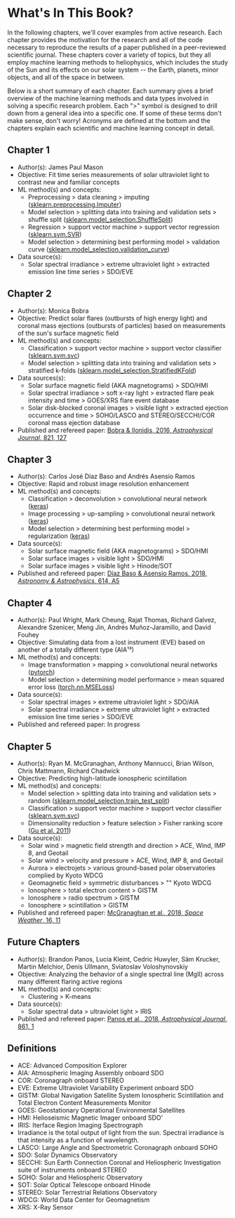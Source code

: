 What's In This Book?
====================

In the following chapters, we'll cover examples from active research. Each chapter provides the motivation for the research and all of the code necessary to reproduce the results of a paper published in a peer-reviewed scientific journal. These chapters cover a variety of topics, but they all employ machine learning methods to heliophysics, which includes the study of the Sun and its effects on our solar system -- the Earth, planets, minor objects, and all of the space in between. 

Below is a short summary of each chapter. Each summary gives a brief overview of the machine learning methods and data types involved in solving a specific research problem. Each ">" symbol is designed to drill down from a general idea into a specific one. If some of these terms don't make sense, don't worry! Acronyms are defined at the bottom and the chapters explain each scientific and machine learning concept in detail.

## Chapter 1
* Author(s): James Paul Mason
* Objective: Fit time series measurements of solar ultraviolet light to contrast new and familiar concepts
* ML method(s) and concepts: 
	* Preprocessing > data cleaning > imputing ([sklearn.preprocessing.Imputer](https://sklearn.org/modules/generated/sklearn.preprocessing.Imputer.html))
	* Model selection > splitting data into training and validation sets > shuffle split ([sklearn.model\_selection.ShuffleSplit](https://scikit-learn.org/stable/modules/generated/sklearn.model_selection.ShuffleSplit.html))
	* Regression > support vector machine > support vector regression ([sklearn.svm.SVR](https://scikit-learn.org/stable/modules/generated/sklearn.svm.SVR.html))
	* Model selection > determining best performing model > validation curve ([sklearn.model\_selection.validation\_curve](https://scikit-learn.org/stable/modules/generated/sklearn.model_selection.validation_curve.html))
* Data source(s): 
	* Solar spectral irradiance > extreme ultraviolet light > extracted emission line time series > SDO/EVE
	
## Chapter 2
* Author(s): Monica Bobra
* Objective: Predict solar flares (outbursts of high energy light) and coronal mass ejections (outbursts of particles) based on measurements of the sun's surface magnetic field
* ML method(s) and concepts: 
	* Classification > support vector machine > support vector classifier ([sklearn.svm.svc](https://scikit-learn.org/stable/modules/generated/sklearn.svm.SVC.html))
	* Model selection > splitting data into training and validation sets > stratified k-folds ([sklearn.model\_selection.StratifiedKFold](https://scikit-learn.org/stable/modules/generated/sklearn.model_selection.StratifiedKFold.html))
* Data sources(s): 
	* Solar surface magnetic field (AKA magnetograms) > SDO/HMI
	* Solar spectral irradiance > soft x-ray light > extracted flare peak intensity and time > GOES/XRS flare event database
	* Solar disk-blocked coronal images > visible light > extracted ejection occurrence and time > SOHO/LASCO and STEREO/SECCHI/COR coronal mass ejection database
* Published and refereed paper: [Bobra & Ilonidis, 2016, <i> Astrophysical Journal</i>, 821, 127](https://ui.adsabs.harvard.edu/#abs/2016ApJ...821..127B/abstract)

## Chapter 3
* Author(s): Carlos José Díaz Baso and Andrés Asensio Ramos
* Objective: Rapid and robust image resolution enhancement 
* ML method(s) and concepts: 
	* Classification > deconvolution > convolutional neural network ([keras](https://keras.io/))
	* Image processing > up-sampling > convolutional neural network ([keras](https://keras.io/))
	* Model selection > determining best performing model > regularization ([keras](https://keras.io/))
* Data source(s): 
	* Solar surface magnetic field (AKA magnetograms) > SDO/HMI
	* Solar surface images > visible light > SDO/HMI
	* Solar surface images > visible light > Hinode/SOT
* Published and refereed paper: [Díaz Baso & Asensio Ramos, 2018, <i> Astronomy & Astrophysics</i>, 614, A5](https://ui.adsabs.harvard.edu/#abs/2018A&A...614A...5D/abstract)

## Chapter 4
* Author(s): Paul Wright, Mark Cheung, Rajat Thomas, Richard Galvez, Alexandre Szenicer, Meng Jin, Andrés Muñoz-Jaramillo, and David Fouhey
* Objective: Simulating data from a lost instrument (EVE) based on another of a totally different type (AIA¹³)
* ML method(s) and concepts: 
	* Image transformation > mapping > convolutional neural networks ([pytorch](https://pytorch.org/))
	* Model selection > determining model performance > mean squared error loss ([torch.nn.MSELoss](https://pytorch.org/docs/0.3.1/nn.html#torch.nn.MSELoss))
* Data source(s): 
	* Solar spectral images > extreme ultraviolet light > SDO/AIA
	* Solar spectral irradiance > extreme ultraviolet light > extracted emission line time series > SDO/EVE
* Published and refereed paper: In progress

## Chapter 5 
* Author(s): Ryan M. McGranaghan, Anthony Mannucci, Brian Wilson, Chris Mattmann, Richard Chadwick
* Objective: Predicting high-latitude ionospheric scintillation
* ML method(s) and concepts:
	* Model selection > splitting data into training and validation sets > random ([sklearn.model\_selection.train\_test\_split](https://scikit-learn.org/stable/modules/generated/sklearn.model_selection.train_test_split.html))
	* Classification > support vector machine > support vector classifier ([sklearn.svm.svc](https://scikit-learn.org/stable/modules/generated/sklearn.svm.SVC.html))
	* Dimensionality reduction > feature selection > Fisher ranking score ([Gu et al. 2011](https://dslpitt.org/uai/papers/11/p266-gu.pdf))
* Data source(s): 
    * Solar wind > magnetic field strength and direction > ACE, Wind, IMP 8, and Geotail
    * Solar wind > velocity and pressure > ACE, Wind, IMP 8, and Geotail
    * Aurora > electrojets > various ground-based polar observatories complied by Kyoto WDCG
    * Geomagnetic field > symmetric disturbances > "" Kyoto WDCG
    * Ionosphere > total electron content > GISTM
    * Ionosphere > radio spectrum > GISTM
    * Ionosphere > scintillation > GISTM
* Published and refereed paper: [McGranaghan et al., 2018, <i> Space Weather</i>, 16, 11](https://ui.adsabs.harvard.edu/#abs/2018SpWea..16.1817M/abstract)  

## Future Chapters
* Author(s): Brandon Panos, Lucia Kleint, Cedric Huwyler, Säm Krucker, Martin Melchior, Denis Ullmann, Sviatoslav Voloshynovskiy
* Objective: Analyzing the behavior of a single spectral line (MgII) across many different flaring active regions
* ML method(s) and concepts: 
	* Clustering > K-means
* Data source(s): 
    * Solar spectral data > ultraviolet light > IRIS
* Published and refereed paper: [Panos et al., 2018, <i> Astrophysical Journal</i>, 861, 1](https://ui.adsabs.harvard.edu/#abs/2018ApJ...861...62P/abstract)     

## Definitions
* ACE: Advanced Composition Explorer
* AIA: Atmospheric Imaging Assembly onboard SDO
* COR: Coronagraph onboard STEREO
* EVE: Extreme Ultraviolet Variability Experiment onboard SDO
* GISTM: Global Navigation Satellite System Ionospheric Scintillation and Total Electron Content Measurements Monitor
* GOES: Geostationary Operational Environmental Satellites
* HMI: Helioseismic Magnetic Imager onboard SDO'
* IRIS: Iterface Region Imaging Spectrograph
* Irradiance is the total output of light from the sun. Spectral irradiance is that intensity as a function of wavelength.
* LASCO: Large Angle and Spectrometric Coronagraph onboard SOHO
* SDO: Solar Dynamics Observatory
* SECCHI: Sun Earth Connection Coronal and Heliospheric Investigation suite of instruments onboard STEREO
* SOHO: Solar and Heliospheric Observatory
* SOT: Solar Optical Telescope onboard Hinode
* STEREO: Solar Terrestrial Relations Observatory
* WDCG: World Data Center for Geomagnetism
* XRS: X-Ray Sensor